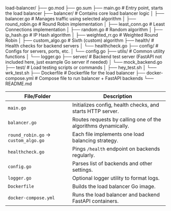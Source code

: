 load-balancer/
├── go.mod
├── go.sum
├── main.go                 # Entry point, starts the load balancer
├── balancer/               # Contains core load balancer logic
│   ├── balancer.go         # Manages traffic using selected algorithm
│   ├── round_robin.go      # Round Robin implementation
│   ├── least_conn.go       # Least Connections implementation
│   ├── random.go           # Random algorithm
│   ├── ip_hash.go          # IP Hash algorithm
│   ├── weighted_rr.go      # Weighted Round Robin
│   ├── custom_algo.go      # Sixth (custom) algorithm
├── health/                 # Health checks for backend servers
│   └── healthcheck.go
├── config/                 # Configs for servers, ports, etc.
│   └── config.go
├── utils/                  # Common utility functions
│   └── logger.go
├── server/                 # Backend test server (FastAPI not included here, just example Go server if needed)
│   └── mock_backend.go
├── test/                   # Load testing scripts or commands
│   ├── hey_test.sh
│   └── wrk_test.sh
├── Dockerfile              # Dockerfile for the load balancer
├── docker-compose.yml      # Compose file to run balancer + FastAPI backends
└── README.md



| File/Folder                         | Description                                                   |
| ----------------------------------- | ------------------------------------------------------------- |
| `main.go`                           | Initializes config, health checks, and starts HTTP server.    |
| `balancer.go`                       | Routes requests by calling one of the algorithms dynamically. |
| `round_robin.go` → `custom_algo.go` | Each file implements one load balancing strategy.             |
| `healthcheck.go`                    | Pings `/health` endpoint on backends regularly.               |
| `config.go`                         | Parses list of backends and other settings.                   |
| `logger.go`                         | Optional logger utility to format logs.                       |
| `Dockerfile`                        | Builds the load balancer Go image.                            |
| `docker-compose.yml`                | Runs the load balancer and backend FastAPI containers.        |
